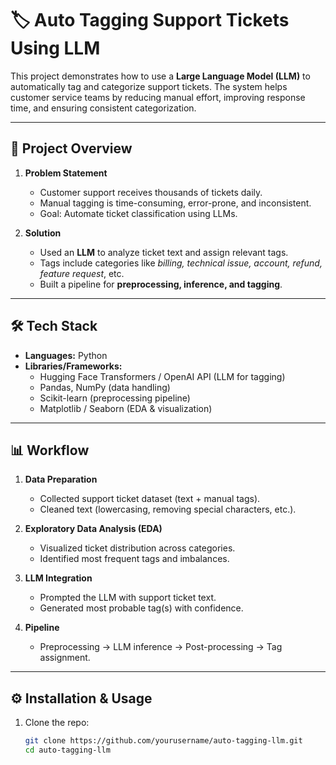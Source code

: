 # 🏷️ Auto Tagging Support Tickets Using LLM

This project demonstrates how to use a **Large Language Model (LLM)** to automatically tag and categorize support tickets. The system helps customer service teams by reducing manual effort, improving response time, and ensuring consistent categorization.

---

## 🚀 Project Overview

1. **Problem Statement**
   - Customer support receives thousands of tickets daily.
   - Manual tagging is time-consuming, error-prone, and inconsistent.
   - Goal: Automate ticket classification using LLMs.

2. **Solution**
   - Used an **LLM** to analyze ticket text and assign relevant tags.
   - Tags include categories like *billing, technical issue, account, refund, feature request*, etc.
   - Built a pipeline for **preprocessing, inference, and tagging**.

---

## 🛠️ Tech Stack

- **Languages:** Python  
- **Libraries/Frameworks:**  
  - Hugging Face Transformers / OpenAI API (LLM for tagging)  
  - Pandas, NumPy (data handling)  
  - Scikit-learn (preprocessing pipeline)  
  - Matplotlib / Seaborn (EDA & visualization)  

---

## 📊 Workflow

1. **Data Preparation**
   - Collected support ticket dataset (text + manual tags).  
   - Cleaned text (lowercasing, removing special characters, etc.).  

2. **Exploratory Data Analysis (EDA)**
   - Visualized ticket distribution across categories.  
   - Identified most frequent tags and imbalances.  

3. **LLM Integration**
   - Prompted the LLM with support ticket text.  
   - Generated most probable tag(s) with confidence.  

4. **Pipeline**
   - Preprocessing → LLM inference → Post-processing → Tag assignment.  

---

## ⚙️ Installation & Usage

1. Clone the repo:
   ```bash
   git clone https://github.com/yourusername/auto-tagging-llm.git
   cd auto-tagging-llm
